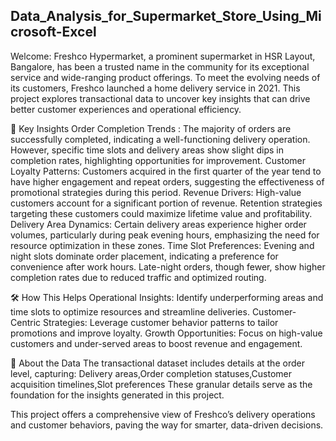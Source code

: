 ## Data_Analysis_for_Supermarket_Store_Using_Microsoft-Excel
Welcome:
Freshco Hypermarket, a prominent supermarket in HSR Layout, Bangalore, has been a trusted name in the community for its exceptional service and wide-ranging product offerings. To meet the evolving needs of its customers, Freshco launched a home delivery service in 2021. This project explores transactional data to uncover key insights that can drive better customer experiences and operational efficiency.

📌 Key Insights
Order Completion Trends : 
The majority of orders are successfully completed, indicating a well-functioning delivery operation. However, specific time slots and delivery areas show slight dips in completion rates, highlighting opportunities for improvement.
Customer Loyalty Patterns:
Customers acquired in the first quarter of the year tend to have higher engagement and repeat orders, suggesting the effectiveness of promotional strategies during this period.
Revenue Drivers:
High-value customers account for a significant portion of revenue. Retention strategies targeting these customers could maximize lifetime value and profitability.
Delivery Area Dynamics:
Certain delivery areas experience higher order volumes, particularly during peak evening hours, emphasizing the need for resource optimization in these zones.
Time Slot Preferences:
Evening and night slots dominate order placement, indicating a preference for convenience after work hours. Late-night orders, though fewer, show higher completion rates due to reduced traffic and optimized routing.

🛠️ How This Helps
Operational Insights: Identify underperforming areas and time slots to optimize resources and streamline deliveries.
Customer-Centric Strategies: Leverage customer behavior patterns to tailor promotions and improve loyalty.
Growth Opportunities: Focus on high-value customers and under-served areas to boost revenue and engagement.

🌟 About the Data
The transactional dataset includes details at the order level, capturing:
Delivery areas,Order completion statuses,Customer acquisition timelines,Slot preferences
These granular details serve as the foundation for the insights generated in this project.

This project offers a comprehensive view of Freshco’s delivery operations and customer behaviors, paving the way for smarter, data-driven decisions.
